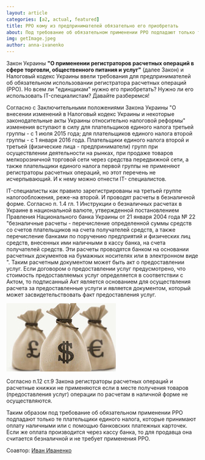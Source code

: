 ```yaml
---
layout: article
categories: [a2, actual, featured]
title: РРО кому из предпринимателей обязательно его приобретать
about: Под требование об обязательном применении РРО подпадают только те плательщики единого налога, которые принимают оплату наличными или с помощью банковских платежных карточек. Если же оплата производится через кассу банка, то для продавца она считается безналичной и не требует применения РРО.
img: getImage.jpeg
author: anna-ivanenko
---
```


Закон Украины **"О применении регистраторов расчетных операций в сфере торговли, общественного питания и услуг"** (далее Закон) и Налоговый кодекс Украины ввели требования для предпринимателей об обязательном использовании регистратора расчетных операций (РРО). Но всем ли  "единщикам" нужно его приобретать? Нужно ли его использовать IT-специалистам? Давайте разберемся!

Согласно с Заключительными положениями Закона Украины "О внесении изменений в Налоговый кодекс Украины и некоторые законодательные акты Украины относительно налоговой реформы" изменения вступают в силу для плательщиков единого налога третьей группы - с 1 июля 2015 года; для плательщиков единого налога второй группы - с 1 января 2016 года. Плательщики единого налога второй и третьей (физические лица - предприниматели) групп при осуществлении деятельности на рынках, при продаже товаров мелкорозничной торговой сети через средства передвижной сети, а также плательщики единого налога первой группы не применяют регистраторы расчетных операций, но этот перечень не исчерпывающий. И к нему можно отнести IT- специалистов.

IT-специалисты как правило зарегистрированы на третьей группе налогообложения, реже-на второй. И проводят расчеты в безналичной форме.
Согласно п. 1.4 гл. 1 Инструкции о безналичных расчетах в Украине в национальной валюте, утвержденной постановлением Правления Национального банка Украины от 21 января 2004 года № 22 "безналичные расчеты - перечисление определенной суммы средств со счетов плательщиков на счета получателей средств, а также перечисление банками по поручению предприятий и физических лиц средств, внесенных ими наличными в кассу банка, на счета получателей средств. Эти расчеты проводятся банком на основании расчетных документов на бумажных носителях или в электронном виде ". Таким расчетным документом может быть акт о предоставлении услуг. Если договором о предоставлении услуг предусмотрено, что стоимость предоставляемых услуг определяется в соответствии с Актом, то подписанный Акт является основанием для осуществления расчета за предоставленные услуги и является документом, который может засвидетельствовать факт предоставления услуг.

![](images/money-minimal.jpg)

Согласно п.12 ст.9 Закона регистраторы расчетных операций и расчетные книжки не применяются если в месте получения товаров (предоставления услуг) операции по расчетам в наличной форме не осуществляются.
	
Таким образом под требование об обязательном применении РРО подпадают только те плательщики единого налога, которые принимают оплату наличными или с помощью банковских платежных карточек. Если же оплата производится через кассу банка, то для продавца она считается безналичной и не требует применения РРО.

Соавтор: 
 [Иван Иваненко](http://itin.com.ua/content/author/anna-ivanenko.html) 
